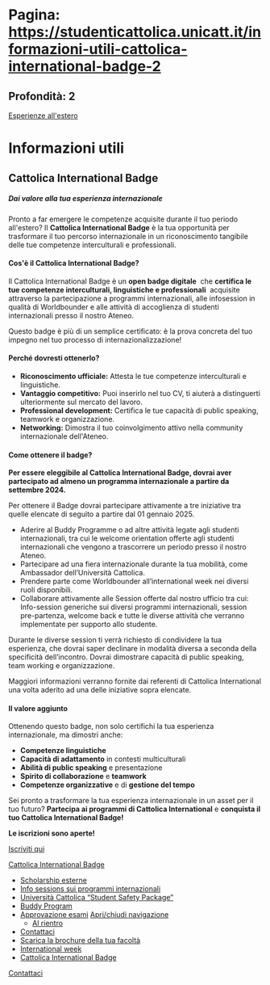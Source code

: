 # Pagina: https://studenticattolica.unicatt.it/informazioni-utili-cattolica-international-badge-2

## Profondità: 2

[Esperienze all'estero](home-esperienze-all-estero)



# Informazioni utili

## Cattolica International Badge

##### ***Dai valore alla tua esperienza internazionale***

Pronto a far emergere le competenze acquisite durante il tuo periodo all'estero? Il **Cattolica International Badge** è la tua opportunità per trasformare il tuo percorso internazionale in un riconoscimento tangibile delle tue competenze interculturali e professionali.

#### Cos'è il Cattolica International Badge?

Il Cattolica International Badge è un **open badge digitale**  che **certifica le tue competenze interculturali, linguistiche e professionali**  acquisite attraverso la partecipazione a programmi internazionali, alle infosession in qualità di Worldbounder e alle attività di accoglienza di studenti internazionali presso il nostro Ateneo.

Questo badge è più di un semplice certificato: è la prova concreta del tuo impegno nel tuo processo di internazionalizzazione!

#### Perché dovresti ottenerlo?

* **Riconoscimento ufficiale:** Attesta le tue competenze interculturali e linguistiche.
* **Vantaggio competitivo:** Puoi inserirlo nel tuo CV, ti aiuterà a distinguerti ulteriormente sul mercato del lavoro.
* **Professional development:** Certifica le tue capacità di public speaking, teamwork e organizzazione.
* **Networking:** Dimostra il tuo coinvolgimento attivo nella community internazionale dell'Ateneo.

#### Come ottenere il badge?

**Per essere eleggibile al Cattolica International Badge, dovrai aver partecipato ad almeno un programma internazionale a partire da settembre 2024.**

Per ottenere il Badge dovrai partecipare attivamente a tre iniziative tra quelle elencate di seguito a partire dal 01 gennaio 2025.

* Aderire al Buddy Programme o ad altre attività legate agli studenti internazionali, tra cui le welcome orientation offerte agli studenti internazionali che vengono a trascorrere un periodo presso il nostro Ateneo.
* Partecipare ad una fiera internazionale durante la tua mobilità, come Ambassador dell’Università Cattolica.
* Prendere parte come Worldbounder all’international week nei diversi ruoli disponibili.
* Collaborare attivamente alle Session offerte dal nostro ufficio tra cui:  
  Info-session generiche sui diversi programmi internazionali, session pre-partenza, welcome back e tutte le diverse attività che verranno implementate per supporto allo studente.

Durante le diverse session ti verrà richiesto di condividere la tua esperienza, che dovrai saper declinare in modalità diversa a seconda della specificità dell’incontro. Dovrai dimostrare capacità di public speaking, team working e organizzazione.

Maggiori informazioni verranno fornite dai referenti di Cattolica International una volta aderito ad una delle iniziative sopra elencate.

#### Il valore aggiunto

Ottenendo questo badge, non solo certifichi la tua esperienza internazionale, ma dimostri anche:

* **Competenze linguistiche**
* **Capacità di adattamento** in contesti multiculturali
* **Abilità di public speaking** e presentazione
* **Spirito di collaborazione** e **teamwork**
* **Competenze organizzative** e di **gestione del tempo**

Sei pronto a trasformare la tua esperienza internazionale in un asset per il tuo futuro? **Partecipa ai programmi di Cattolica International** e **conquista il tuo Cattolica International Badge!**

**Le iscrizioni sono aperte!**

[Iscriviti qui](https://txunicatt.my.salesforce-sites.com/events/targetX_eventsb__events#/esr?eid=a12Tj000002RbVPIA0)

[Cattolica International Badge](#submenu__wrapper "Cattolica International Badge")

* [Scholarship esterne](informazioni-utili-scholarship-esterne "Scholarship esterne")
* [Info sessions sui programmi internazionali](informazioni-utili-info-sessions-sui-programmi-internazionali "Info sessions sui programmi internazionali")
* [Università Cattolica “Student Safety Package”](informazioni-utili-universita-cattolica-student-safety-package "Università Cattolica “Student Safety Package”")
* [Buddy Program](informazioni-utili-buddy-program "Buddy Program")
* [Approvazione esami](informazioni-utili-approvazione-esami "Approvazione esami  ")
  [Apri/chiudi navigazione](#asub-50cd4ed9-31fd-4f55-bc5a-a67ce1c9f674 "Apri/chiudi navigazione")
  + [Al rientro](approvazione-esami-al-rientro "Al rientro")
* [Contattaci](informazioni-utili-contattaci "Contattaci")
* [Scarica la brochure della tua facoltà](informazioni-utili-scarica-la-brochure-della-tua-facolta "Scarica la brochure della tua facoltà")
* [International week](international-week "International week")
* [Cattolica International Badge](informazioni-utili-cattolica-international-badge-2 "Cattolica International Badge")

[Contattaci](home-contatti "Contattaci")